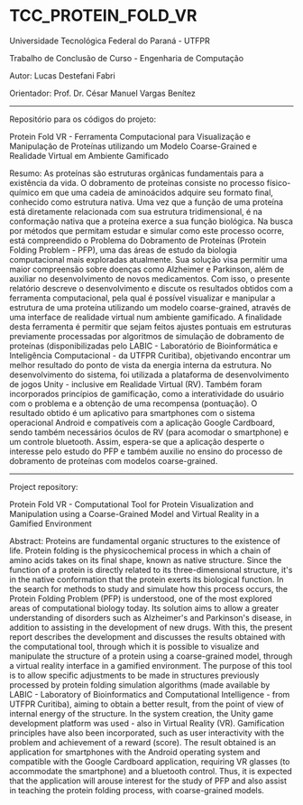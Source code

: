 # TCC_PROTEIN_FOLD_VR
Universidade Tecnológica Federal do Paraná - UTFPR

Trabalho de Conclusão de Curso - Engenharia de Computação

Autor: Lucas Destefani Fabri

Orientador: Prof. Dr. César Manuel Vargas Benítez

**********

Repositório para os códigos do projeto:

Protein Fold VR - Ferramenta Computacional para Visualização e Manipulação de Proteínas utilizando um Modelo Coarse-Grained e Realidade Virtual em Ambiente Gamificado

Resumo: As proteínas são estruturas orgânicas fundamentais para a existência da vida. O dobramento de proteínas consiste no processo físico-químico em que uma cadeia de aminoácidos adquire seu formato final, conhecido como estrutura nativa. Uma vez que a função de uma proteína está diretamente relacionada com sua estrutura tridimensional, é na conformação nativa que a proteína exerce a sua função biológica. Na busca por métodos que permitam estudar e simular como este processo ocorre, está compreendido o Problema do Dobramento de Proteínas (Protein Folding Problem - PFP), uma das áreas de estudo da biologia computacional mais exploradas atualmente. Sua solução visa permitir uma maior compreensão sobre doenças como Alzheimer e Parkinson, além de auxiliar no desenvolvimento de novos medicamentos. Com isso, o presente relatório descreve o desenvolvimento e discute os resultados obtidos com a ferramenta computacional, pela qual é possível visualizar e manipular a estrutura de uma proteína utilizando um modelo coarse-grained, através de uma interface de realidade virtual num ambiente gamificado. A finalidade desta ferramenta é permitir que sejam feitos ajustes pontuais em estruturas previamente processadas por algoritmos de simulação de dobramento de proteínas (disponibilizadas pelo LABIC - Laboratório de Bioinformática e Inteligência Computacional - da UTFPR Curitiba), objetivando encontrar um melhor resultado do ponto de vista da energia interna da estrutura. No desenvolvimento do sistema, foi utilizada a plataforma de desenvolvimento de jogos Unity - inclusive em Realidade Virtual (RV). Também foram incorporados princípios de gamificação, como a interatividade do usuário com o problema e a obtenção de uma recompensa (pontuação). O resultado obtido é um aplicativo para smartphones com o sistema operacional Android e compatíveis com a aplicação Google Cardboard, sendo também necessários óculos de RV (para acomodar o smartphone) e um controle bluetooth. Assim, espera-se que a aplicação desperte o interesse pelo estudo do PFP e também auxilie no ensino do processo de dobramento de proteínas com modelos coarse-grained.

**********

Project repository:

Protein Fold VR - Computational Tool for Protein Visualization and Manipulation using a Coarse-Grained Model and Virtual Reality in a Gamified Environment

Abstract: Proteins are fundamental organic structures to the existence of life. Protein folding is the physicochemical process in which a chain of amino acids takes on its final shape, known as native structure. Since the function of a protein is directly related to its three-dimensional structure, it's in the native conformation that the protein exerts its biological function. In the search for methods to study and simulate how this process occurs, the Protein Folding Problem (PFP) is understood, one of the most explored areas of computational biology today. Its solution aims to allow a greater understanding of disorders such as Alzheimer's and Parkinson's disease, in addition to assisting in the development of new drugs. With this, the present report describes the development and discusses the results obtained with the computational tool, through which it is possible to visualize and manipulate the structure of a protein using a coarse-grained model, through a virtual reality interface in a gamified environment. The purpose of this tool is to allow specific adjustments to be made in structures previously processed by protein folding simulation algorithms (made available by LABIC - Laboratory of Bioinformatics and Computational Intelligence - from UTFPR Curitiba), aiming to obtain a better result, from the point of view of internal energy of the structure. In the system creation, the Unity game development platform was used - also in Virtual Reality (VR). Gamification principles have also been incorporated, such as user interactivity with the problem and achievement of a reward (score). The result obtained is an application for smartphones with the Android operating system and compatible with the Google Cardboard application, requiring VR glasses (to accommodate the smartphone) and a bluetooth control. Thus, it is expected that the application will arouse interest for the study of PFP and also assist in teaching the protein folding process, with coarse-grained models.




